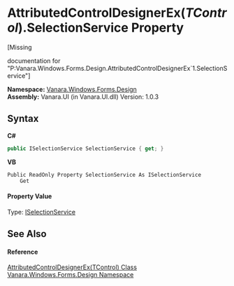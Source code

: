 # AttributedControlDesignerEx(*TControl*).SelectionService Property 
 

\[Missing <summary> documentation for "P:Vanara.Windows.Forms.Design.AttributedControlDesignerEx`1.SelectionService"\]

**Namespace:**&nbsp;<a href="47183544-7c44-c1e2-cf57-c68e49a55933">Vanara.Windows.Forms.Design</a><br />**Assembly:**&nbsp;Vanara.UI (in Vanara.UI.dll) Version: 1.0.3

## Syntax

**C#**<br />
``` C#
public ISelectionService SelectionService { get; }
```

**VB**<br />
``` VB
Public ReadOnly Property SelectionService As ISelectionService
	Get
```


#### Property Value
Type: <a href="http://msdn2.microsoft.com/en-us/library/td3zd81b" target="_blank">ISelectionService</a>

## See Also


#### Reference
<a href="ca5131da-0178-5def-558b-54e14b990818">AttributedControlDesignerEx(TControl) Class</a><br /><a href="47183544-7c44-c1e2-cf57-c68e49a55933">Vanara.Windows.Forms.Design Namespace</a><br />